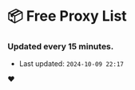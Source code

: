 # :package: Free Proxy List
### Updated every 15 minutes.

- Last updated: `2024-10-09 22:17`

:heart:
